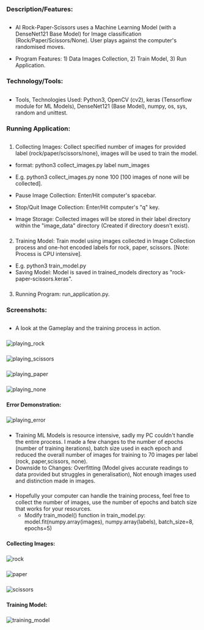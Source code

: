 ### Description/Features:
##
* AI Rock-Paper-Scissors uses a Machine Learning Model (with a DenseNet121 Base Model) for Image classification (Rock/Paper/Scissors/None). User plays against the computer's randomised moves.

* Program Features: 1) Data Images Collection, 2) Train Model, 3) Run Application.
###
### Technology/Tools:
##
* Tools, Technologies Used: Python3, OpenCV (cv2), keras (Tensorflow module for ML Models), DenseNet121 (Base Model), numpy, os, sys, random and unittest.
###
### Running Application:
##
1) Collecting Images: Collect specified number of images for provided label (rock/paper/scissors/none), images will be used to train the model.
  * format: python3 collect_images.py label num_images
  * E.g. python3 collect_images.py none 100 [100 images of none will be collected].

  * Pause Image Collection: Enter/Hit computer's spacebar.
  * Stop/Quit Image Collection: Enter/Hit computer's "q" key.
  * Image Storage: Collected images will be stored in their label directory within the "image_data" directory (Created if directory doesn't exist). 
###
2) Training Model: Train model using images collected in Image Collection process and one-hot encoded labels for rock, paper, scissors. [Note: Process is CPU intensive].
  *  E.g. python3 train_model.py
  *  Saving Model: Model is saved in trained_models directory as "rock-paper-scissors.keras".
###
3) Running Program: run_application.py.
###
### Screenshots:
##
* A look at the Gameplay and the training process in action.
###
![playing_rock](readme_pictures/play_rock.png)
###
![playing_scissors](readme_pictures/play_scissors.png)
###
![playing_paper](readme_pictures/play_paper.png)
###
![playing_none](readme_pictures/play_none.png)
###
###
#### Error Demonstration:
###
![playing_error](readme_pictures/play_error.png)
###
* Training ML Models is resource intensive, sadly my PC couldn't handle the entire process. I made a few changes to the number of epochs (number of training iterations), batch size used in each epoch and reduced the overall number of images for training to 70 images per label (rock, paper,scissors, none).
* Downside to Changes: Overfitting (Model gives accurate readings to data provided but struggles in generalisation), Not enough images used and distinction made in images.
###
* Hopefully your computer can handle the training process, feel free to collect the number of images, use the number of epochs and batch size that works for your resources.
  * Modify train_model() function in train_model.py: model.fit(numpy.array(images), numpy.array(labels), batch_size=8, epochs=5)
###
###
###
#### Collecting Images:
###
![rock](readme_pictures/collect_rock.png)
###
![paper](readme_pictures/collect_paper.png)
###
![scissors](readme_pictures/collect_scissors.png)
###
#### Training Model:
###
![training_model](readme_pictures/train_model.png)
